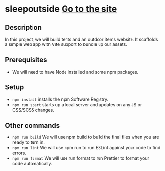 # sleepoutside [Go to the site](https://stirring-baklava-a82375.netlify.app/)

## Description

In this project, we will build tents and an outdoor items website. It scaffolds a simple web app with Vite support to bundle up our assets.

## Prerequisites

- We will need to have Node installed and some npm packages.

## Setup

- `npm install` installs the npm Software Registry.
- `npm run start` starts up a local server and updates on any JS or CSS/SCSS changes.

## Other commands

- `npm run build` We will use npm build to build the final files when you are ready to turn in.
- `npm run lint` We will use npm run to run ESLint against your code to find errors.
- `npm run format` We will use run format to run Prettier to format your code automatically.
